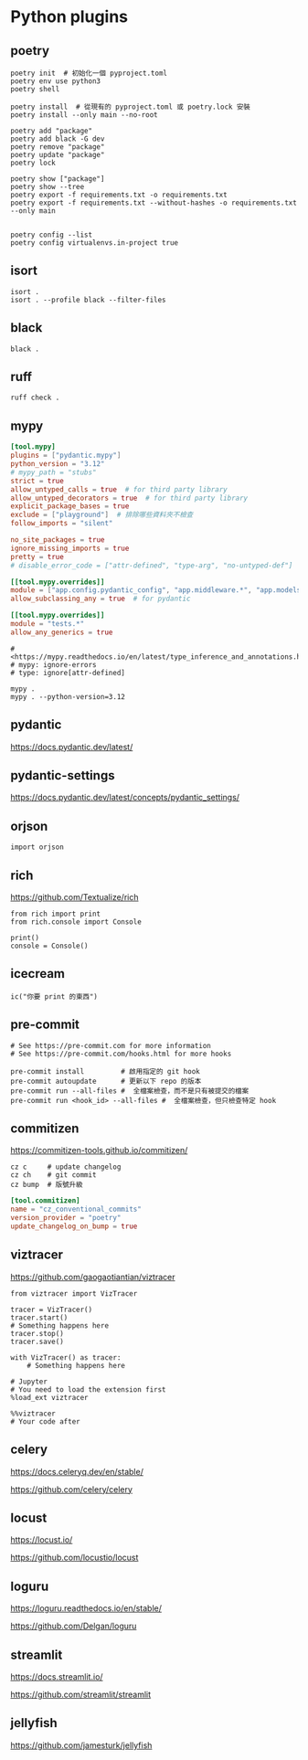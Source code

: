 # Python plugins

## poetry

```bash,icon=.devicon-bash-plain
poetry init  # 初始化一個 pyproject.toml
poetry env use python3
poetry shell

poetry install  # 從現有的 pyproject.toml 或 poetry.lock 安裝
poetry install --only main --no-root

poetry add "package"
poetry add black -G dev
poetry remove "package"
poetry update "package"
poetry lock

poetry show ["package"]
poetry show --tree
poetry export -f requirements.txt -o requirements.txt
poetry export -f requirements.txt --without-hashes -o requirements.txt --only main


poetry config --list
poetry config virtualenvs.in-project true
```

## isort

```bash,icon=.devicon-bash-plain
isort .
isort . --profile black --filter-files
```

## black

```bash,icon=.devicon-bash-plain
black .
```

## ruff

```bash,icon=.devicon-bash-plain
ruff check .
```

## mypy

```toml
[tool.mypy]
plugins = ["pydantic.mypy"]
python_version = "3.12"
# mypy_path = "stubs"
strict = true
allow_untyped_calls = true  # for third party library
allow_untyped_decorators = true  # for third party library
explicit_package_bases = true
exclude = ["playground"]  # 排除哪些資料夾不檢查
follow_imports = "silent"

no_site_packages = true
ignore_missing_imports = true
pretty = true
# disable_error_code = ["attr-defined", "type-arg", "no-untyped-def"]

[[tool.mypy.overrides]]
module = ["app.config.pydantic_config", "app.middleware.*", "app.models._settings_model"]
allow_subclassing_any = true  # for pydantic

[[tool.mypy.overrides]]
module = "tests.*"
allow_any_generics = true
```

```python,icon=.devicon-python-plain
# <https://mypy.readthedocs.io/en/latest/type_inference_and_annotations.html>
# mypy: ignore-errors
# type: ignore[attr-defined]
```

```bash,icon=.devicon-bash-plain
mypy .
mypy . --python-version=3.12
```

## pydantic

<https://docs.pydantic.dev/latest/>

## pydantic-settings

<https://docs.pydantic.dev/latest/concepts/pydantic_settings/>

## orjson

```python,icon=.devicon-python-plain
import orjson
```

## rich

<https://github.com/Textualize/rich>

```python,icon=.devicon-python-plain
from rich import print
from rich.console import Console

print()
console = Console()
```

## icecream

```python,icon=.devicon-python-plain
ic("你要 print 的東西")
```

## pre-commit

```bash,icon=.devicon-bash-plain
# See https://pre-commit.com for more information
# See https://pre-commit.com/hooks.html for more hooks

pre-commit install         # 啟用指定的 git hook
pre-commit autoupdate      # 更新以下 repo 的版本
pre-commit run --all-files #  全檔案檢查，而不是只有被提交的檔案
pre-commit run <hook_id> --all-files #  全檔案檢查，但只檢查特定 hook
```

## commitizen

<https://commitizen-tools.github.io/commitizen/>

```bash,icon=.devicon-bash-plain
cz c     # update changelog
cz ch    # git commit
cz bump  # 版號升級
```

```toml
[tool.commitizen]
name = "cz_conventional_commits"
version_provider = "poetry"
update_changelog_on_bump = true
```

## viztracer

<https://github.com/gaogaotiantian/viztracer>

```python,icon=.devicon-python-plain
from viztracer import VizTracer

tracer = VizTracer()
tracer.start()
# Something happens here
tracer.stop()
tracer.save()

with VizTracer() as tracer:
    # Something happens here

# Jupyter
# You need to load the extension first
%load_ext viztracer

%%viztracer
# Your code after
```

## celery

<https://docs.celeryq.dev/en/stable/>

<https://github.com/celery/celery>

## locust

<https://locust.io/>

<https://github.com/locustio/locust>

## loguru

<https://loguru.readthedocs.io/en/stable/>

<https://github.com/Delgan/loguru>

## streamlit

<https://docs.streamlit.io/>

<https://github.com/streamlit/streamlit>

## jellyfish

<https://github.com/jamesturk/jellyfish>
